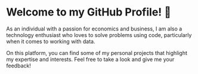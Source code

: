 # Welcome to my GitHub Profile! 👋

As an individual with a passion for economics and business, I am also a technology enthusiast who loves to solve problems using code, particularly when it comes to working with data.

On this platform, you can find some of my personal projects that highlight my expertise and interests. Feel free to take a look and give me your feedback!
